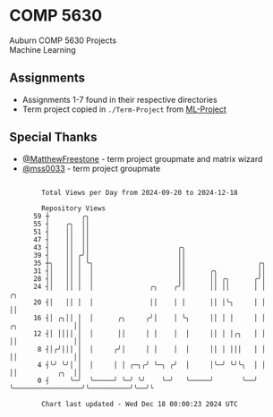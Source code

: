 # COMP 5630
Auburn COMP 5630 Projects  
Machine Learning

## Assignments
- Assignments 1-7 found in their respective directories
- Term project copied in `./Term-Project` from [ML-Project](https://github.com/wumphlett/ML-Project)

## Special Thanks
- [@MatthewFreestone](https://github.com/MatthewFreestone) - term project groupmate and matrix wizard
- [@mss0033](https://github.com/mss0033) - term project groupmate

```

        Total Views per Day from 2024-09-20 to 2024-12-18

        Repository Views
      59 ┼        ╭╮
      55 ┤    ╭╮  ││
      51 ┤    ││  ││
      47 ┤    ││  ││
      43 ┤    ││  ││                      ╭╮
      39 ┤    ││ ╭╯│                      ││
      35 ┼╮   ││ │ ╰╮                     ││                  ╭╮
      31 ┤│   ││ │  │                     ││      ╭╮          ││
      28 ┤│   ││ │  │                     ││      ││ ╭╮      ╭╯│
      24 ┤│   ││ │  │              ╭╮    ╭╯│      ││ ││      │ │                                 ╭╮
      20 ┤│   ││ │  │              ││    │ │      ││ │╰╮     │ │                                 ││
      16 ┤│ ╭╮││ │  │      ╭╮     ╭╯│    │ ╰╮     ││ │ │     │ │                 ╭╮              ││
      12 ┤│ ││││ │  │      ││     │ │    │  │     ││ │ │╭╮   │ │                 ││              ││
       8 ┤│╭╯│││ │  │     ╭╯│     │ │    │  │     ││ │ │││   │ │                 ││              ││
       4 ┤╰╯ ╰╯│ │  │     │ │ ╭─╮╭╯ ╰─╮ ╭╯  │     │╰─╯ ╰╯╰╮  │ │                 ││          ╭╮  ││
       0 ┤     ╰─╯  ╰─────╯ ╰─╯ ╰╯    ╰─╯   ╰─────╯       ╰──╯ ╰─────────────────╯╰──────────╯╰──╯╰

        Chart last updated - Wed Dec 18 00:00:23 2024 UTC
        
```
